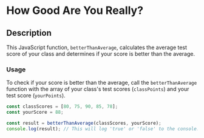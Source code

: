 # How Good Are You Really?

## Description

This JavaScript function, `betterThanAverage`, calculates the average test score of your class and determines if your score is better than the average.

### Usage

To check if your score is better than the average, call the `betterThanAverage` function with the array of your class's test scores (`classPoints`) and your test score (`yourPoints`).

```javascript
const classScores = [80, 75, 90, 85, 78];
const yourScore = 88;

const result = betterThanAverage(classScores, yourScore);
console.log(result); // This will log 'true' or 'false' to the console.